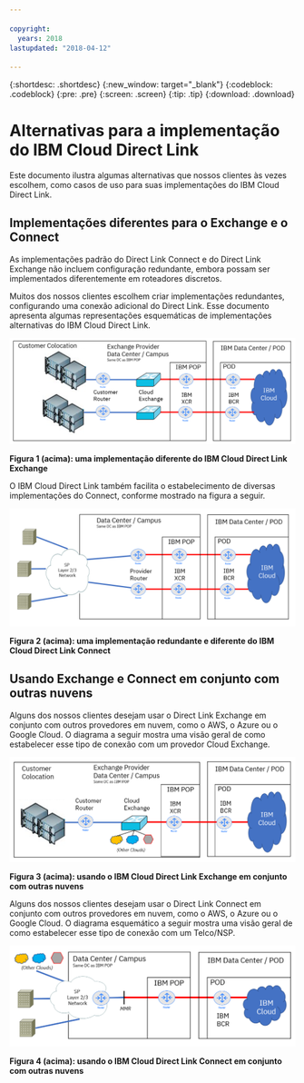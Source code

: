 ```yaml
---

copyright:
  years: 2018
lastupdated: "2018-04-12"

---
```


{:shortdesc: .shortdesc}
{:new_window: target="_blank"}
{:codeblock: .codeblock}
{:pre: .pre}
{:screen: .screen}
{:tip: .tip}
{:download: .download}

# Alternativas para a implementação do IBM Cloud Direct Link

Este documento ilustra algumas alternativas que nossos clientes às vezes escolhem, como casos de uso para suas implementações
do IBM Cloud Direct Link.

## Implementações diferentes para o Exchange e o Connect

As implementações padrão do Direct Link Connect e do Direct Link Exchange não incluem configuração redundante, embora possam
ser implementados diferentemente em roteadores discretos.

Muitos dos nossos clientes escolhem criar implementações redundantes, configurando uma conexão adicional do Direct Link. Esse
documento apresenta algumas representações esquemáticas de implementações alternativas do IBM Cloud Direct Link.

![Exchange diferente](/images/Direct-Link-Exchange-Diverse.png)

**Figura 1 (acima): uma implementação diferente do IBM Cloud Direct Link Exchange**

O IBM Cloud Direct Link também facilita o estabelecimento de diversas implementações do Connect, conforme mostrado na figura a
seguir.

![Connect diferente](/images/Direct-Link-Connect-Diverse.png)


**Figura 2 (acima): uma implementação redundante e diferente do IBM Cloud Direct Link Connect**

## Usando Exchange e Connect em conjunto com outras nuvens

Alguns dos nossos clientes desejam usar o Direct Link Exchange em conjunto com outros provedores em nuvem, como o AWS, o Azure ou
o Google Cloud. O diagrama a seguir mostra uma visão geral de como estabelecer esse tipo de conexão com um provedor Cloud Exchange.

![Outras nuvens](/images/Direct-Link-Exchange-Other-Clouds.png)

**Figura 3 (acima): usando o IBM Cloud Direct Link Exchange em conjunto com outras nuvens**

Alguns dos nossos clientes desejam usar o Direct Link Connect em conjunto com outros provedores em nuvem, como o AWS, o Azure
ou o Google Cloud. O diagrama esquemático a seguir mostra uma visão geral de como estabelecer esse tipo de conexão com um Telco/NSP.

![Outras nuvens](/images/Direct-Link-Connect-other-clouds.png)

**Figura 4 (acima): usando o IBM Cloud Direct Link Connect em conjunto com outras nuvens**

